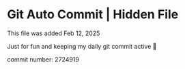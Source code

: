 # Git Auto Commit | Hidden File

This file was added Feb 12, 2025

Just for fun and keeping my daily git commit active 🤪

commit number: 2724919
